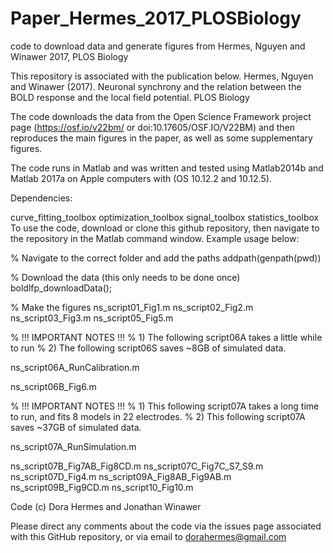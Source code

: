 # Paper_Hermes_2017_PLOSBiology
code to download data and generate figures from Hermes, Nguyen and Winawer 2017, PLOS Biology

This repository is associated with the publication below.
Hermes, Nguyen and Winawer (2017). Neuronal synchrony and the relation between the BOLD response and the local field potential. PLOS Biology

The code downloads the data from the Open Science Framework project page (https://osf.io/v22bm/ or doi:10.17605/OSF.IO/V22BM) and then reproduces the main figures in the paper, as well as some supplementary figures.

The code runs in Matlab and was written and tested using Matlab2014b and Matlab 2017a on Apple computers with (OS 10.12.2 and 10.12.5).

Dependencies:

curve_fitting_toolbox
optimization_toolbox
signal_toolbox
statistics_toolbox
To use the code, download or clone this github repository, then navigate to the repository in the Matlab command window. Example usage below:

 % Navigate to the correct folder and add the paths
 addpath(genpath(pwd))
 
 % Download the data (this only needs to be done once)
 boldlfp_downloadData();
 
 % Make the figures
ns_script01_Fig1.m
ns_script02_Fig2.m
ns_script03_Fig3.m
ns_script05_Fig5.m

% !!! IMPORTANT NOTES !!! 
% 1) The following script06A takes a little while to run
% 2) The following script06S saves ~8GB of simulated data.

ns_script06A_RunCalibration.m 

ns_script06B_Fig6.m

% !!! IMPORTANT NOTES !!! 
% 1) This following script07A takes a long time to run, and fits 8 models in 22 electrodes.
% 2) This following script07A saves ~37GB of simulated data.

ns_script07A_RunSimulation.m

ns_script07B_Fig7AB_Fig8CD.m
ns_script07C_Fig7C_S7_S9.m
ns_script07D_Fig4.m
ns_script09A_Fig8AB_Fig9AB.m
ns_script09B_Fig9CD.m
ns_script10_Fig10.m


Code (c) Dora Hermes and Jonathan Winawer

Please direct any comments about the code via the issues page associated with this GitHub repository, or via email to dorahermes@gmail.com
